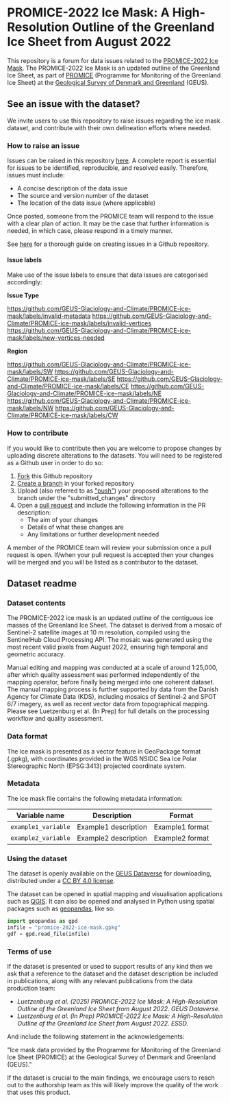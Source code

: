 # PROMICE-2022 Ice Mask: A High-Resolution Outline of the Greenland Ice Sheet from August 2022

This repository is a forum for data issues related to the [PROMICE-2022 Ice Mask](https://dataverse.geus.dk/dataverse/GlacierTermini). The PROMICE-2022 Ice Mask is an updated outline of the Greenland Ice Sheet, as part of [PROMICE](https://promice.org) (Programme for Monitoring of the Greenland Ice Sheet) at the [Geological Survey of Denmark and Greenland](https://geus.dk) (GEUS).


## See an issue with the dataset?
We invite users to use this repository to raise issues regarding the ice mask dataset, and contribute with their own delineation efforts where needed.


### How to raise an issue
Issues can be raised in this repository [here](https://github.com/GEUS-Glaciology-and-Climate/PROMICE-ice-mask/issues). A complete report is essential for issues to be identified, reproducible, and resolved easily. Therefore, issues must include:

- A concise description of the data issue
- The source and version number of the dataset
- The location of the data issue (where applicable)

Once posted, someone from the PROMICE team will respond to the issue with a clear plan of action. It may be the case that further information is needed, in which case, please respond in a timely manner.

See [here](https://docs.github.com/en/issues/tracking-your-work-with-issues/using-issues/creating-an-issue) for a thorough guide on creating issues in a Github repository.

#### Issue labels
Make use of the issue labels to ensure that data issues are categorised accordingly:

**Issue Type**

https://github.com/GEUS-Glaciology-and-Climate/PROMICE-ice-mask/labels/invalid-metadata
https://github.com/GEUS-Glaciology-and-Climate/PROMICE-ice-mask/labels/invalid-vertices
https://github.com/GEUS-Glaciology-and-Climate/PROMICE-ice-mask/labels/new-vertices-needed

**Region**

https://github.com/GEUS-Glaciology-and-Climate/PROMICE-ice-mask/labels/SW
https://github.com/GEUS-Glaciology-and-Climate/PROMICE-ice-mask/labels/SE
https://github.com/GEUS-Glaciology-and-Climate/PROMICE-ice-mask/labels/CE
https://github.com/GEUS-Glaciology-and-Climate/PROMICE-ice-mask/labels/NE
https://github.com/GEUS-Glaciology-and-Climate/PROMICE-ice-mask/labels/NW
https://github.com/GEUS-Glaciology-and-Climate/PROMICE-ice-mask/labels/CW


### How to contribute
If you would like to contribute then you are welcome to propose changes by uploading discrete alterations to the datasets. You will need to be registered as a Github user in order to do so:

1. [Fork](https://docs.github.com/en/pull-requests/collaborating-with-pull-requests/working-with-forks/fork-a-repo) this Github repository
2. [Create a branch](https://docs.github.com/en/pull-requests/collaborating-with-pull-requests/proposing-changes-to-your-work-with-pull-requests/creating-and-deleting-branches-within-your-repository) in your forked repository
3. Upload (also referred to as ["push"](https://docs.github.com/en/get-started/using-git/pushing-commits-to-a-remote-repository)) your proposed alterations to the branch under the "submitted_changes" directory
4. Open a [pull request](https://docs.github.com/en/pull-requests/collaborating-with-pull-requests/proposing-changes-to-your-work-with-pull-requests/about-pull-requests) and include the following information in the PR description:
   - The aim of your changes
   - Details of what these changes are
   - Any limitations or further development needed

A member of the PROMICE team will review your submission once a pull request is open. If/when your pull request is accepted then your changes will be merged and you will be listed as a contributor to the dataset.


## Dataset readme
### Dataset contents
The PROMICE-2022 ice mask is an updated outline of the contiguous ice masses of the Greenland Ice Sheet. The dataset is derived from a mosaic of Sentinel-2 satellite images at 10 m resolution, compiled using the SentinelHub Cloud Processing API. The mosaic was generated using the most recent valid pixels from August 2022, ensuring high temporal and geometric accuracy. 

Manual editing and mapping was conducted at a scale of around 1:25,000, after which quality assessment was performed independently of the mapping operator, before finally being merged into one coherent dataset. The manual mapping process is further supported by data from the Danish Agency for Climate Data (KDS), including mosaics of Sentinel-2 and SPOT 6/7 imagery, as well as recent vector data from topographical mapping. Please see Luetzenburg et al. (In Prep) for full details on the processing workflow and quality assessment.


### Data format
The ice mask is presented as a vector feature in GeoPackage format (.gpkg), with coordinates provided in the WGS NSIDC Sea Ice Polar Stereographic North (EPSG:3413) projected coordinate system.


### Metadata
The ice mask file contains the following metadata information:

| Variable name       | Description         | Format | 
|---------------------|---------------------|---------|
| `example1_variable`  	| Example1 description   | Example1 format  |
| `example2_variable`  	| Example2 description   | Example2 format  |


### Using the dataset
The dataset is openly available on the [GEUS Dataverse](https://dataverse.geus.dk/dataverse/GlacierTermini) for downloading, distributed under a [CC BY 4.0 license](https://creativecommons.org/licenses/by/4.0/). 

The dataset can be opened in spatial mapping and visualisation applications such as [QGIS](https://qgis.org/). It can also be opened and analysed in Python using spatial packages such as [geopandas](https://geopandas.org/en/stable/), like so:

```python
import geopandas as gpd
infile = "promice-2022-ice-mask.gpkg"
gdf = gpd.read_file(infile)
```

### Terms of use
If the dataset is presented or used to support results of any kind then we ask that a reference to the dataset and the dataset description be included in publications, along with any relevant publications from the data production team:

- *Luetzenburg et al. (2025) PROMICE-2022 Ice Mask: A High-Resolution Outline of the Greenland Ice Sheet from August 2022. GEUS Dataverse.*
- *Luetzenburg et al. (In Prep) PROMICE-2022 Ice Mask: A High-Resolution Outline of the Greenland Ice Sheet from August 2022. ESSD.*

And include the following statement in the acknowledgements:

"Ice mask data provided by the Programme for Monitoring of the Greenland Ice Sheet (PROMICE) at the Geological Survey of Denmark and Greenland (GEUS)."

If the dataset is crucial to the main findings, we encourage users to reach out to the authorship team as this will likely improve the quality of the work that uses this product.

